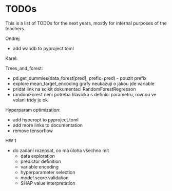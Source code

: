 # TODOs
This is a list of TODOs for the next years, mostly for internal purposes of the teachers.

Ondrej
- add wandb to pyproject.toml

Karel:

Trees_and_forest:
- pd.get_dummies(data_forest[pred], prefix=pred) - pouzit prefix
- explore mean_target_encoding grafy neukazuji o jakou jde variable
- pridat link na scikit dokumentaci RandomForestRegresson
- randomForest neni potreba hlavicka s definici parametru, rovnou ve volani tridy je ok

Hyperparam optimization:
- add hyperopt to pyproject.toml
- add more links to documentation
- remove tensorflow

HW 1
- do zadání rozepsat, co má úloha všechno mít
  - data exploration
  - predictor definition
  - variable encoding
  - hyperparameter selection
  - model score validation
  - SHAP value interpretation